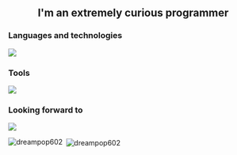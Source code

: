 <h2 align="center">I'm an extremely curious programmer</h2>
<h3 align="left">Languages and technologies</h3>
<p align="left">
      <img src="https://skillicons.dev/icons?i=html,css,js,git,github,linux,npm" />
</p>

<h3 align="left">Tools</h3>
<p align="left">
      <img src="https://skillicons.dev/icons?i=vscode,windows,discord," />
</p>

<h3 align="left">Looking forward to</h3>
<p align="left">
            <img src="https://skillicons.dev/icons?i=vue,htmx,php,laravel,mysql,nodejs,bootstrap,react,powershell,cs,dotnet"/>
</p>
<p><img align="left" src="https://github-readme-stats.vercel.app/api/top-langs?username=dreampop602&show_icons=true&locale=en&layout=compact" alt="dreampop602" /></p>

<p>&nbsp;<img align="center" src="https://github-readme-stats.vercel.app/api?username=dreampop602&show_icons=true&locale=en" alt="dreampop602" /></p>
